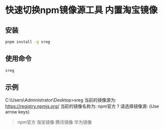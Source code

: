 # 快速切换npm镜像源工具 内置淘宝镜像

## 安装

```bash
pnpm install -g sreg

```

## 使用命令

```bash
sreg
```

## 示例

C:\Users\Administrator\Desktop>sreg
当前的镜像源为: https://registry.npmjs.org/ 当前的镜像名称为: npm官方
? 请选择镜像源: (Use arrow keys)
> npm官方
  淘宝镜像
  腾讯镜像
  华为镜像
